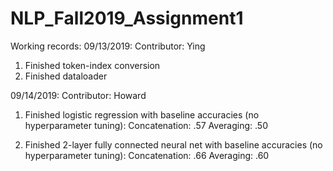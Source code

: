 # NLP_Fall2019_Assignment1

Working records:
09/13/2019:
Contributor: Ying
1. Finished token-index conversion
2. Finished dataloader

09/14/2019:
Contributor: Howard
1. Finished logistic regression with baseline accuracies (no hyperparameter tuning):
Concatenation: .57
Averaging: .50

2. Finished 2-layer fully connected neural net with baseline accuracies (no hyperparameter tuning):
Concatenation: .66
Averaging: .60
